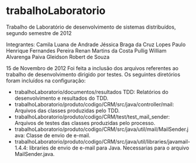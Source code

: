 trabalhoLaboratorio
===================

Trabalho de Laboratório de desenvolvimento de sistemas distribuídos, segundo semestre de 2012

Integrantes: 
Camila Luana de Andrade
Jéssica Braga da Cruz Lopes 
Paulo Henrique Fernandes Pereira
Renan Martins da Costa Pullig
William Alvarenga Paiva 
Gleidson Robert de Souza 

15 de Novembro de 2012
Foi feita a inclusão dos arquivos referentes ao trabalho de desenvolvimento dirigido por testes. Os seguintes diretórios foram incluídos na configuração:
  * trabalhoLaboratorio/documentos/resultados TDD: Relatórios do desenvolvimento e resultados do TDD.
  * trabalhoLaboratorio/produto/codigo/CRM/src/java/controller/mail: Arquivos das classes produzidas pelo TDD.
  * trabalhoLaboratorio/produto/codigo/CRM/test/test_mail_sender: Arquivos de testes das classes produzidas pelo processo.
  * trabalhoLaboratorio/produto/codigo/CRM/src/java/util/mail/MailSender.java: Classe de envio de e-mail.
  * trabalhoLaboratorio/produto/codigo/CRM/src/java/util/libraries/javamail-1.4.4: libraries de envio de e-mail para Java. Necessarias para o arquivo MailSender.java.